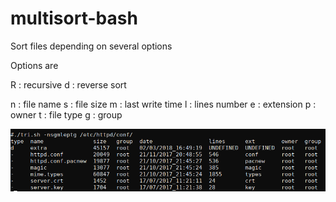 # multisort-bash
Sort files depending on several options

Options are

R : recursive
d : reverse sort

n : file name
s : file size
m : last write time
l : lines number
e : extension
p : owner
t : file type
g : group

![alt text](https://raw.githubusercontent.com/masterccc/multisort-bash/master/screenshot.png)
